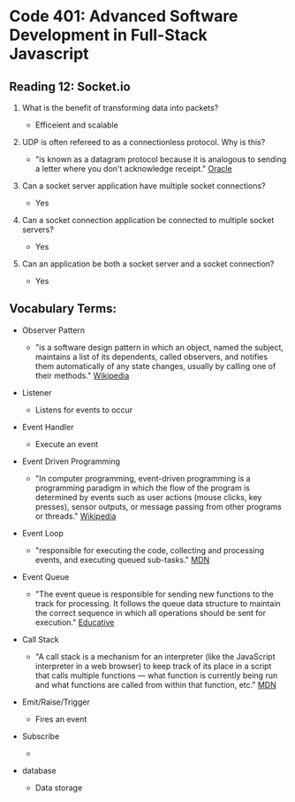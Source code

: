 # Code 401: Advanced Software Development in Full-Stack Javascript

## Reading 12: Socket.io

1. What is the benefit of transforming data into packets?

    - Efficeient and scalable

1. UDP is often refereed to as a connectionless protocol. Why is this?

    - "is known as a datagram protocol because it is analogous to sending a letter where you don't acknowledge receipt." [Oracle](https://docs.oracle.com/cd/E19620-01/805-4041/6j3r8iu2f/index.html)

1. Can a socket server application have multiple socket connections?

    - Yes

1. Can a socket connection application be connected to multiple socket servers?

    - Yes

1. Can an application be both a socket server and a socket connection?

    - Yes

## Vocabulary Terms:

- Observer Pattern

    - "is a software design pattern in which an object, named the subject, maintains a list of its dependents, called observers, and notifies them automatically of any state changes, usually by calling one of their methods." [Wikipedia](https://en.wikipedia.org/wiki/Observer_pattern)

- Listener

    - Listens for events to occur

- Event Handler

    - Execute an event

- Event Driven Programming

    - "In computer programming, event-driven programming is a programming paradigm in which the flow of the program is determined by events such as user actions (mouse clicks, key presses), sensor outputs, or message passing from other programs or threads." [Wikipedia](https://en.wikipedia.org/wiki/Event-driven_programming)

- Event Loop

    - "responsible for executing the code, collecting and processing events, and executing queued sub-tasks." [MDN](https://developer.mozilla.org/en-US/docs/Web/JavaScript/EventLoop#:~:text=JavaScript%20has%20a%20concurrency%20model,languages%20like%20C%20and%20Java.)

- Event Queue

    - "The event queue is responsible for sending new functions to the track for processing. It follows the queue data structure to maintain the correct sequence in which all operations should be sent for execution." [Educative](https://www.educative.io/edpresso/what-is-an-event-loop-in-javascript#:~:text=The%20event%20queue%20is%20responsible,APIs%20built%20into%20the%20browser.)

- Call Stack

    - "A call stack is a mechanism for an interpreter (like the JavaScript interpreter in a web browser) to keep track of its place in a script that calls multiple functions — what function is currently being run and what functions are called from within that function, etc." [MDN](https://developer.mozilla.org/en-US/docs/Glossary/Call_stack)

- Emit/Raise/Trigger

    - Fires an event

- Subscribe

    - 

- database

    - Data storage
